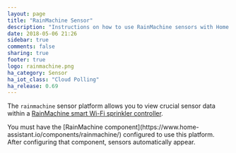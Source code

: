 ```yaml
---
layout: page
title: "RainMachine Sensor"
description: "Instructions on how to use RainMachine sensors with Home Assistant."
date: 2018-05-06 21:26
sidebar: true
comments: false
sharing: true
footer: true
logo: rainmachine.png
ha_category: Sensor
ha_iot_class: "Cloud Polling"
ha_release: 0.69
---
```


The `rainmachine` sensor platform allows you to view crucial sensor data within
a [RainMachine smart Wi-Fi sprinkler controller](http://www.rainmachine.com/). 

<p class='note'>
You must have the [RainMachine component](https://www.home-assistant.io/components/rainmachine/)
configured to use this platform. After configuring that component, sensors
automatically appear.
</p>
